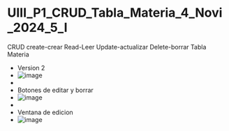 # UIII_P1_CRUD_Tabla_Materia_4_Novi_2024_5_I
CRUD create-crear Read-Leer Update-actualizar Delete-borrar Tabla Materia
- Version 2
- ![image](https://github.com/user-attachments/assets/f15f1bf5-3336-405f-be0a-b340069e0559)
-
- Botones de editar y borrar
- ![image](https://github.com/user-attachments/assets/95a8a8e7-6ff5-4b5b-b945-8d56dc54141f)
-
- Ventana de edicion
- ![image](https://github.com/user-attachments/assets/3dc784a4-c9f5-4ec0-a491-e4a0b114a25d)


